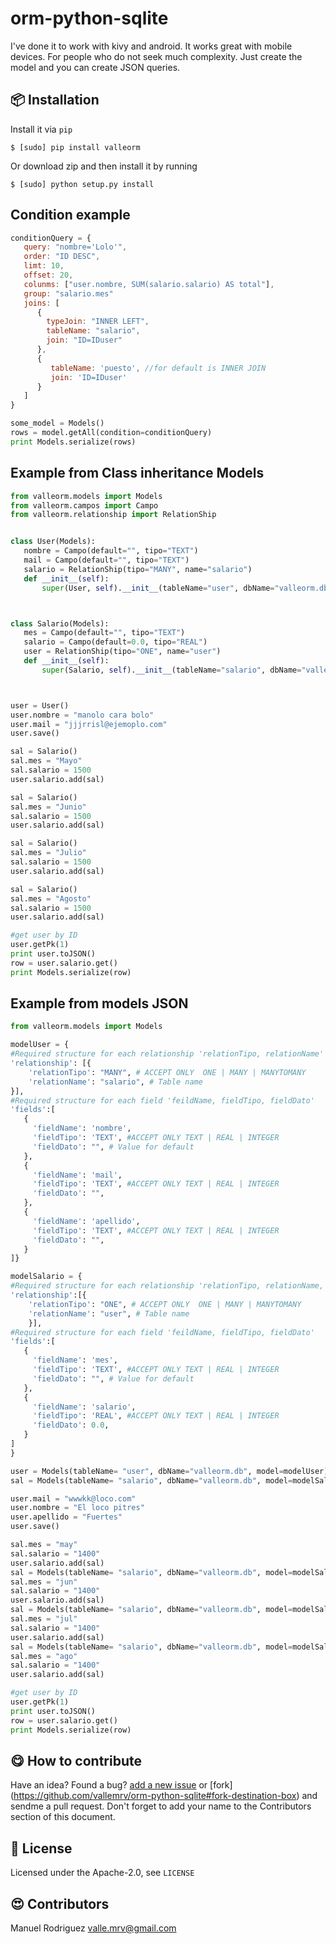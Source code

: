# orm-python-sqlite

I've done it to work with kivy and android. It works great with mobile devices.
For people who do not seek much complexity.
Just create the model and you can create JSON queries.


:package: Installation
-----------------------

Install it via `pip`

`$ [sudo] pip install valleorm`

Or download zip and then install it by running

`$ [sudo] python setup.py install`

Condition example
-----------------
```javascript
conditionQuery = {
   query: "nombre='Lolo'",
   order: "ID DESC",
   limt: 10,
   offset: 20,
   colunms: ["user.nombre, SUM(salario.salario) AS total"],
   group: "salario.mes"
   joins: [
      {
        typeJoin: "INNER LEFT",
        tableName: "salario",
        join: "ID=IDuser"
      },
      {
         tableName: 'puesto', //for default is INNER JOIN
         join: 'ID=IDuser'
      }
   ]
}

```
```python
some_model = Models()
rows = model.getAll(condition=conditionQuery)
print Models.serialize(rows)

```

Example from Class inheritance Models
-------------------------------------
```python
from valleorm.models import Models
from valleorm.campos import Campo
from valleorm.relationship import RelationShip


class User(Models):
   nombre = Campo(default="", tipo="TEXT")
   mail = Campo(default="", tipo="TEXT")
   salario = RelationShip(tipo="MANY", name="salario")
   def __init__(self):
       super(User, self).__init__(tableName="user", dbName="valleorm.db" )



class Salario(Models):
   mes = Campo(default="", tipo="TEXT")
   salario = Campo(default=0.0, tipo="REAL")
   user = RelationShip(tipo="ONE", name="user")
   def __init__(self):
       super(Salario, self).__init__(tableName="salario", dbName="valleorm.db" )



user = User()
user.nombre = "manolo cara bolo"
user.mail = "jjjrrisl@ejemoplo.com"
user.save()

sal = Salario()
sal.mes = "Mayo"
sal.salario = 1500
user.salario.add(sal)

sal = Salario()
sal.mes = "Junio"
sal.salario = 1500
user.salario.add(sal)

sal = Salario()
sal.mes = "Julio"
sal.salario = 1500
user.salario.add(sal)

sal = Salario()
sal.mes = "Agosto"
sal.salario = 1500
user.salario.add(sal)

#get user by ID
user.getPk(1)
print user.toJSON()
row = user.salario.get()
print Models.serialize(row)


```

Example from models JSON
------------------------

```python
from valleorm.models import Models

modelUser = {
#Required structure for each relationship 'relationTipo, relationName'
'relationship': [{
    'relationTipo': "MANY", # ACCEPT ONLY  ONE | MANY | MANYTOMANY
    'relationName': "salario", # Table name
}],
#Required structure for each field 'feildName, fieldTipo, fieldDato'
'fields':[
   {
     'fieldName': 'nombre',
     'fieldTipo': 'TEXT', #ACCEPT ONLY TEXT | REAL | INTEGER
     'fieldDato': "", # Value for default
   },
   {
     'fieldName': 'mail',
     'fieldTipo': 'TEXT', #ACCEPT ONLY TEXT | REAL | INTEGER
     'fieldDato': "",
   },
   {
     'fieldName': 'apellido',
     'fieldTipo': 'TEXT', #ACCEPT ONLY TEXT | REAL | INTEGER
     'fieldDato': "",
   }
]}

modelSalario = {
#Required structure for each relationship 'relationTipo, relationName, fieldDato'
'relationship':[{
    'relationTipo': "ONE", # ACCEPT ONLY  ONE | MANY | MANYTOMANY
    'relationName': "user", # Table name
    }],
#Required structure for each field 'feildName, fieldTipo, fieldDato'
'fields':[
   {
     'fieldName': 'mes',
     'fieldTipo': 'TEXT', #ACCEPT ONLY TEXT | REAL | INTEGER
     'fieldDato': "", # Value for default
   },
   {
     'fieldName': 'salario',
     'fieldTipo': 'REAL', #ACCEPT ONLY TEXT | REAL | INTEGER
     'fieldDato': 0.0,
   }
]
}

user = Models(tableName= "user", dbName="valleorm.db", model=modelUser)
sal = Models(tableName= "salario", dbName="valleorm.db", model=modelSalario)

user.mail = "wwwkk@loco.com"
user.nombre = "El loco pitres"
user.apellido = "Fuertes"
user.save()

sal.mes = "may"
sal.salario = "1400"
user.salario.add(sal)
sal = Models(tableName= "salario", dbName="valleorm.db", model=modelSalario)
sal.mes = "jun"
sal.salario = "1400"
user.salario.add(sal)
sal = Models(tableName= "salario", dbName="valleorm.db", model=modelSalario)
sal.mes = "jul"
sal.salario = "1400"
user.salario.add(sal)
sal = Models(tableName= "salario", dbName="valleorm.db", model=modelSalario)
sal.mes = "ago"
sal.salario = "1400"
user.salario.add(sal)

#get user by ID
user.getPk(1)
print user.toJSON()
row = user.salario.get()
print Models.serialize(row)

```

:yum: How to contribute
-----------------------

Have an idea? Found a bug? [add a new issue](https://github.com/vallemrv/orm-python-sqlite/issues) or [fork] (https://github.com/vallemrv/orm-python-sqlite#fork-destination-box) and sendme a pull request. Don't forget to add your name to the Contributors section of this document.

:scroll: License
----------------

Licensed under the Apache-2.0, see `LICENSE`

:heart_eyes: Contributors
--------------------------

Manuel Rodriguez <valle.mrv@gmail.com>
